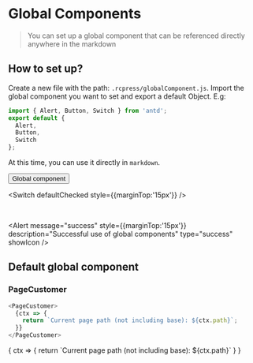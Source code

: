 # Global Components

> You can set up a global component that can be referenced directly anywhere in the markdown

## How to set up?

Create a new file with the path: `.rcpress/globalComponent.js`. Import the global component you want to set and export a default Object. E.g:

```js
import { Alert, Button, Switch } from 'antd';
export default {
  Alert,
  Button,
  Switch
};
```

At this time, you can use it directly in `markdown`.

<Button>
Global component
</Button>

<br />

<Switch defaultChecked style={{marginTop:'15px'}} />

<br />

<Alert message="success" style={{marginTop:'15px'}} description="Successful use of global components" type="success" showIcon />

## Default global component

### PageCustomer

```js
<PageCustomer>
  {ctx => {
    return `Current page path (not including base): ${ctx.path}`;
  }}
</PageCustomer>
```

<PageCustomer>
{
    ctx => {
        return `Current page path (not including base): ${ctx.path}`
    }
}
</PageCustomer>
